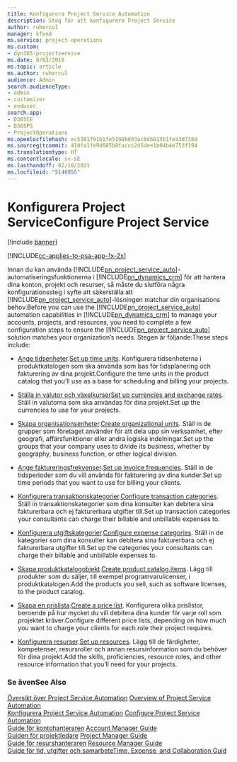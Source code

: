 ```yaml
---
title: Konfigurera Project Service Automation
description: Steg för att konfigurera Project Service
author: ruhercul
manager: kfend
ms.service: project-operations
ms.custom:
- dyn365-projectservice
ms.date: 8/03/2018
ms.topic: article
ms.author: ruhercul
audience: Admin
search.audienceType:
- admin
- customizer
- enduser
search.app:
- D365CE
- D365PS
- ProjectOperations
ms.openlocfilehash: ec5381f91b1fe5198bd93ac8d6015b1fea38738d
ms.sourcegitcommit: 418fa1fe9d605b8faccc2d5dee1b04b4e753f194
ms.translationtype: HT
ms.contentlocale: sv-SE
ms.lasthandoff: 02/10/2021
ms.locfileid: "5146955"
---
```

# <a name="configure-project-service"></a><span data-ttu-id="eaab4-103">Konfigurera Project Service</span><span class="sxs-lookup"><span data-stu-id="eaab4-103">Configure Project Service</span></span>

[!include [banner](../includes/psa-now-project-operations.md)]

[!INCLUDE[cc-applies-to-psa-app-1x-2x](../includes/cc-applies-to-psa-app-1x-2x.md)]

<span data-ttu-id="eaab4-104">Innan du kan använda [!INCLUDE[pn_project_service_auto](../includes/pn-project-service-auto.md)]-automatiseringsfunktionerna i [!INCLUDE[pn_dynamics_crm](../includes/pn-dynamics-crm.md)] för att hantera dina konton, projekt och resurser, så måste du slutföra några konfigurationssteg i syfte att säkerställa att [!INCLUDE[pn_project_service_auto](../includes/pn-project-service-auto.md)]-lösningen matchar din organisations behov.</span><span class="sxs-lookup"><span data-stu-id="eaab4-104">Before you can use the [!INCLUDE[pn_project_service_auto](../includes/pn-project-service-auto.md)] automation capabilities in [!INCLUDE[pn_dynamics_crm](../includes/pn-dynamics-crm.md)] to manage your accounts, projects, and resources, you need to complete a few configuration steps to ensure the [!INCLUDE[pn_project_service_auto](../includes/pn-project-service-auto.md)] solution matches your organization’s needs.</span></span> <span data-ttu-id="eaab4-105">Stegen är följande:</span><span class="sxs-lookup"><span data-stu-id="eaab4-105">These steps include:</span></span>  
  
-   <span data-ttu-id="eaab4-106">[Ange tidsenheter](../psa/set-up-time-units.md).</span><span class="sxs-lookup"><span data-stu-id="eaab4-106">[Set up time units](../psa/set-up-time-units.md).</span></span> <span data-ttu-id="eaab4-107">Konfigurera tidsenheterna i produktkatalogen som ska använda som bas för tidsplanering och fakturering av dina projekt.</span><span class="sxs-lookup"><span data-stu-id="eaab4-107">Configure the time units in the product catalog that you’ll use as a base for scheduling and billing your projects.</span></span>  
  
-   <span data-ttu-id="eaab4-108">[Ställa in valutor och växelkurser](../psa/set-up-currencies-exchange-rates.md)</span><span class="sxs-lookup"><span data-stu-id="eaab4-108">[Set up currencies and exchange rates](../psa/set-up-currencies-exchange-rates.md).</span></span> <span data-ttu-id="eaab4-109">Ställ in valutorna som ska användas för dina projekt.</span><span class="sxs-lookup"><span data-stu-id="eaab4-109">Set up the currencies to use for your projects.</span></span>  
  
-   <span data-ttu-id="eaab4-110">[Skapa organisationsenheter](../psa/create-organizational-units.md).</span><span class="sxs-lookup"><span data-stu-id="eaab4-110">[Create organizational units](../psa/create-organizational-units.md).</span></span> <span data-ttu-id="eaab4-111">Ställ in de grupper som företaget använder för att dela upp sin verksamhet, efter geografi, affärsfunktioner eller andra logiska indelningar.</span><span class="sxs-lookup"><span data-stu-id="eaab4-111">Set up the groups that your company uses to divide its business, whether by geography, business function, or other logical division.</span></span>  
  
-   <span data-ttu-id="eaab4-112">[Ange faktureringsfrekvenser](../psa/set-up-invoice-frequencies.md).</span><span class="sxs-lookup"><span data-stu-id="eaab4-112">[Set up invoice frequencies](../psa/set-up-invoice-frequencies.md).</span></span> <span data-ttu-id="eaab4-113">Ställ in de tidsperioder som du vill använda för fakturering av dina kunder.</span><span class="sxs-lookup"><span data-stu-id="eaab4-113">Set up time periods that you want to use for billing your clients.</span></span>  
  
-   <span data-ttu-id="eaab4-114">[Konfigurera transaktionskategorier](../psa/configure-transaction-categories.md).</span><span class="sxs-lookup"><span data-stu-id="eaab4-114">[Configure transaction categories](../psa/configure-transaction-categories.md).</span></span> <span data-ttu-id="eaab4-115">Ställ in transaktionskategorier som dina konsulter kan debitera sina fakturerbara och ej fakturerbara utgifter till.</span><span class="sxs-lookup"><span data-stu-id="eaab4-115">Set up transaction categories your consultants can charge their billable and unbillable expenses to.</span></span>  
  
-   <span data-ttu-id="eaab4-116">[Konfigurera utgiftskategorier](../psa/configure-expense-categories.md).</span><span class="sxs-lookup"><span data-stu-id="eaab4-116">[Configure expense categories](../psa/configure-expense-categories.md).</span></span> <span data-ttu-id="eaab4-117">Ställ in de kategorier som dina konsulter kan debitera sina fakturerbara och ej fakturerbara utgifter till.</span><span class="sxs-lookup"><span data-stu-id="eaab4-117">Set up the categories your consultants can charge their billable and unbillable expenses to.</span></span>  
  
-   <span data-ttu-id="eaab4-118">[Skapa produktkatalogobjekt](../psa/create-product-catalog-items.md).</span><span class="sxs-lookup"><span data-stu-id="eaab4-118">[Create product catalog items](../psa/create-product-catalog-items.md).</span></span> <span data-ttu-id="eaab4-119">Lägg till produkter som du säljer, till exempel programvarulicenser, i produktkatalogen.</span><span class="sxs-lookup"><span data-stu-id="eaab4-119">Add the products you sell, such as software licenses, to the product catalog.</span></span>  
  
-   <span data-ttu-id="eaab4-120">[Skapa en prislista](../psa/create-price-list.md).</span><span class="sxs-lookup"><span data-stu-id="eaab4-120">[Create a price list](../psa/create-price-list.md).</span></span> <span data-ttu-id="eaab4-121">Konfigurera olika prislistor, beroende på hur mycket du vill debitera dina kunder för varje roll som projektet kräver.</span><span class="sxs-lookup"><span data-stu-id="eaab4-121">Configure different price lists, depending on how much you want to charge your clients for each role their project requires.</span></span>  
  
-   <span data-ttu-id="eaab4-122">[Konfigurera resurser](../psa/set-up-resources.md).</span><span class="sxs-lookup"><span data-stu-id="eaab4-122">[Set up resources](../psa/set-up-resources.md).</span></span> <span data-ttu-id="eaab4-123">Lägg till de färdigheter, kompetenser, resursroller och annan resursinformation som du behöver för dina projekt.</span><span class="sxs-lookup"><span data-stu-id="eaab4-123">Add the skills, proficiencies, resource roles, and other resource information that you’ll need for your projects.</span></span>  
  
### <a name="see-also"></a><span data-ttu-id="eaab4-124">Se även</span><span class="sxs-lookup"><span data-stu-id="eaab4-124">See Also</span></span>  
 <span data-ttu-id="eaab4-125">[Översikt över Project Service Automation](../psa/overview.md) </span><span class="sxs-lookup"><span data-stu-id="eaab4-125">[Overview of Project Service Automation](../psa/overview.md) </span></span>  
 <span data-ttu-id="eaab4-126">[Konfigurera Project Service Automation](../psa/configure.md) </span><span class="sxs-lookup"><span data-stu-id="eaab4-126">[Configure Project Service Automation](../psa/configure.md) </span></span>  
 <span data-ttu-id="eaab4-127">[Guide för kontohanteraren](../psa/account-manager-guide.md) </span><span class="sxs-lookup"><span data-stu-id="eaab4-127">[Account Manager Guide](../psa/account-manager-guide.md) </span></span>  
 <span data-ttu-id="eaab4-128">[Guiden för projektledare](../psa/project-manager-guide.md) </span><span class="sxs-lookup"><span data-stu-id="eaab4-128">[Project Manager Guide](../psa/project-manager-guide.md) </span></span>  
 <span data-ttu-id="eaab4-129">[Guide för resurshanteraren](../psa/resource-manager-guide.md) </span><span class="sxs-lookup"><span data-stu-id="eaab4-129">[Resource Manager Guide](../psa/resource-manager-guide.md) </span></span>  
 [<span data-ttu-id="eaab4-130">Guide för tid, utgifter och samarbete</span><span class="sxs-lookup"><span data-stu-id="eaab4-130">Time, Expense, and Collaboration Guid</span></span>](../psa/time-expense-collaboration-guide.md)
